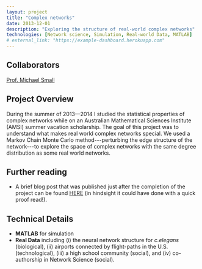 ```yaml
---
layout: project
title: "Complex networks"
date: 2013-12-01
description: "Exploring the structure of real-world complex networks"
technologies: [Network science, Simulation, Real-world Data, MATLAB]
# external_link: "https://example-dashboard.herokuapp.com"
---
```

## Collaborators
[Prof. Michael Small](https://research-repository.uwa.edu.au/en/persons/michael-small)

## Project Overview

During the summer of 2013&mdash;2014 I studied the statistical properties of complex networks while on an Australian Mathematical Sciences Institute (AMSI) summer vacation scholarship. The goal of this project was to understand what makes real world complex networks special. We used a Markov Chain Monte Carlo method---perturbing the edge structure of the network---to explore the space of complex networks with the same degree distribution as some real world networks.

## Further reading
- A brief blog post that was published just after the completion of the project can be found [HERE](https://rhed.amsi.org.au/statistical-properties-complex-networks/) (in hindsight it could have done with a quick proof read!).

## Technical Details

- **MATLAB** for simulation
- **Real Data** including (i) the neural network structure for *c.elegans* (biological), (ii) airports connected by flight-paths in the U.S. (technological), (iii) a high school community (social), and (iv) co-authorship in Network Science (social).
